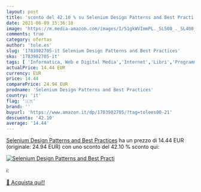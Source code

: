 ```yaml
---
layout: post
title: 'sconto del 42.10 % su Selenium Design Patterns and Best Practi  '
date: 2021-06-09 15:36:18
image: 'https://m.media-amazon.com/images/I/51gkWVImmPL._SL500_._SL400_.jpg'
comments: true
category: ofertas
author: 'tole.es'
slug: '1783982705-it Selenium Design Patterns and Best Practices'
sku: '1783982705-it'
tags: [ 'Informatica, Web e Digital Media','Internet','Libri','Programmazione', ]
actualPrice: 14.44 EUR
currency: EUR
price: 14.44
comparePrice: 24.94 EUR
prodname: 'Selenium Design Patterns and Best Practices'
country: 'it'
flag: '🇮🇹'
brand: ''
buyurl: 'https://www.amazon.it/dp/1783982705/?tag=tolees00-21'
descuento: '42.10'
average: '14.44'
---
```


[Selenium Design Patterns and Best Practices](https://www.amazon.it/dp/1783982705/?tag=tolees00-21) ha un prezzo di 14.44 EUR (originale: 24.94 EUR) con uno sconto del 42.10 % sconto qui:

[![Selenium Design Patterns and Best Practi](https://m.media-amazon.com/images/I/51gkWVImmPL._SL500_._SL400_.jpg)](https://www.amazon.it/dp/1783982705/?tag=tolees00-21)

ℹ️:


[🛒 Acquista qui!!](https://www.amazon.it/dp/1783982705/?tag=tolees00-21)
